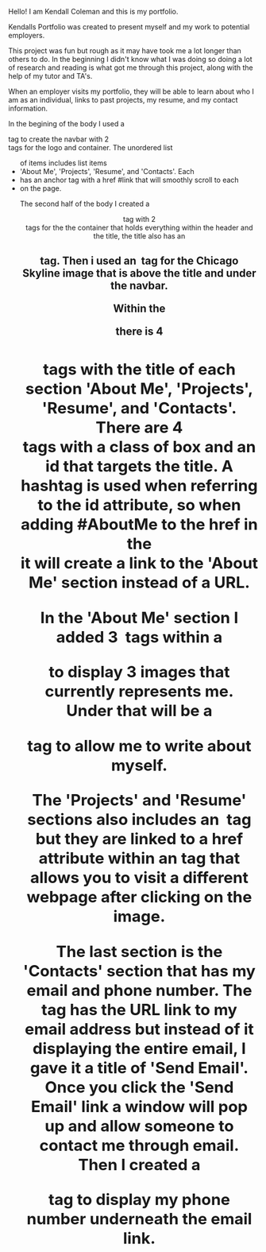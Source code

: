 Hello! I am Kendall Coleman and this is my portfolio.

Kendalls Portfolio was created to present myself and my work to potential employers.

This project was fun but rough as it may have took me a lot longer than others to do. In the beginning I didn't know what I was doing so doing a lot of research and reading is what got me through this project, along with the help of my tutor and TA's. 

When an employer visits my portfolio, they will be able to learn about who I am as an individual, links to past projects, my resume, and my contact information. 

In the begining of the body I used a <nav> tag to create the navbar with 2 <div> tags for the logo and container. The unordered list <ul> of items includes list items <li> 'About Me', 'Projects', 'Resume', and 'Contacts'. Each <li> has an anchor <a> tag with a href #link that will smoothly scroll to each <li> on the page.

The second half of the body I created a <header> tag with 2 <div> tags for the the container that holds everything within the header and the title, the title also has an <h1> tag. Then i used an <img> tag for the Chicago Skyline image that is above the title and under the navbar.

Within the <section> there is 4 <h2> tags with the title of each section 'About Me', 'Projects', 'Resume', and 'Contacts'. There are 4 <div> tags with a class of box and an id that targets the title. A hashtag is used when referring to the id attribute, so when adding #AboutMe to the href in the <nav> it will create a link to the 'About Me' section instead of a URL.

In the 'About Me' section I added 3 <img> tags within a <div> to display 3 images that currently represents me. Under that will be a <p> tag to allow me to write about myself.

The 'Projects' and 'Resume' sections also includes an <img> tag but they are linked to a href attribute within an <a> tag that allows you to visit a different webpage after clicking on the image.

The last section is the 'Contacts' section that has my email and phone number. The <a> tag has the URL link to my email address but instead of it displaying the entire email, I gave it a title of 'Send Email'. Once you click the 'Send Email' link a window will pop up and allow someone to contact me through email. Then I created a <p> tag to display my phone number underneath the email link.

